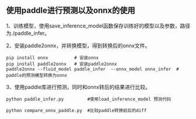 ## 使用paddle进行预测以及onnx的使用

1、训练模型，使用save_inference_model函数保存训练好的模型以及参数，路径为./paddle_infer。

2、安装paddle2onnx，并转换模型，得到转换后的onnx文件。

```
pip install onnx          # 安装onnx
pip install paddle2onnx   # 安装paddle2onnx
paddle2onnx --fluid_model paddle_infer  --onnx_model onnx_infer  # paddle的预测模型转换为onnx
```

3、使用paddle库进行预测，同时和onnx转后的结果进行比较。

```
python paddle_infer.py         #使用load_inference_model 预测代码
```

```
python compare_onnx_paddle.py  #比较paddle转换前后的diff
```
